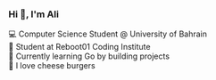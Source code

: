 ### Hi 👋, I'm Ali

💻 Computer Science Student @ University of Bahrain  
🌱 Student at Reboot01 Coding Institute  
🚀 Currently learning Go by building projects  
🍔 I love cheese burgers
<!---
alimjeeed/alimjeeed is a ✨ special ✨ repository because its `README.md` (this file) appears on your GitHub profile.
You can click the Preview link to take a look at your changes.
--->

